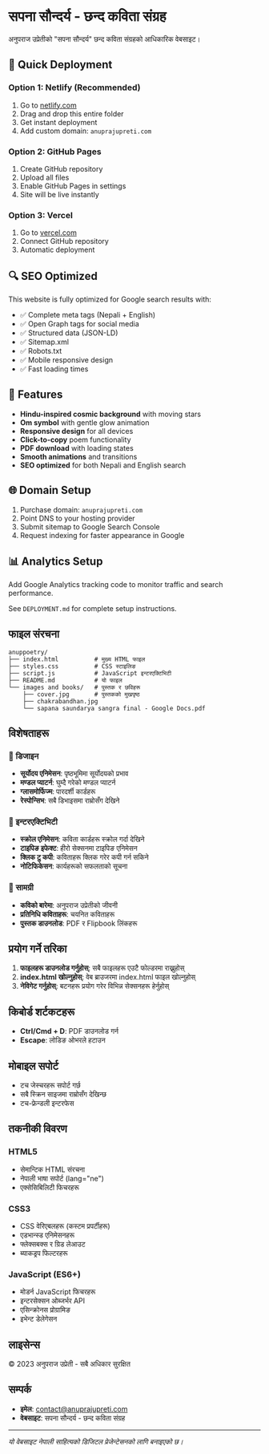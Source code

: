 # सपना सौन्दर्य - छन्द कविता संग्रह

अनुपराज उप्रेतीको "सपना सौन्दर्य" छन्द कविता संग्रहको आधिकारिक वेबसाइट।

## 🚀 Quick Deployment

### Option 1: Netlify (Recommended)
1. Go to [netlify.com](https://netlify.com)
2. Drag and drop this entire folder
3. Get instant deployment
4. Add custom domain: `anuprajupreti.com`

### Option 2: GitHub Pages
1. Create GitHub repository
2. Upload all files
3. Enable GitHub Pages in settings
4. Site will be live instantly

### Option 3: Vercel
1. Go to [vercel.com](https://vercel.com)
2. Connect GitHub repository
3. Automatic deployment

## 🔍 SEO Optimized

This website is fully optimized for Google search results with:
- ✅ Complete meta tags (Nepali + English)
- ✅ Open Graph tags for social media
- ✅ Structured data (JSON-LD)
- ✅ Sitemap.xml
- ✅ Robots.txt
- ✅ Mobile responsive design
- ✅ Fast loading times

## 📱 Features

- **Hindu-inspired cosmic background** with moving stars
- **Om symbol** with gentle glow animation
- **Responsive design** for all devices
- **Click-to-copy** poem functionality
- **PDF download** with loading states
- **Smooth animations** and transitions
- **SEO optimized** for both Nepali and English search

## 🌐 Domain Setup

1. Purchase domain: `anuprajupreti.com`
2. Point DNS to your hosting provider
3. Submit sitemap to Google Search Console
4. Request indexing for faster appearance in Google

## 📊 Analytics Setup

Add Google Analytics tracking code to monitor traffic and search performance.

See `DEPLOYMENT.md` for complete setup instructions.

## फाइल संरचना

```
anuppoetry/
├── index.html          # मुख्य HTML फाइल
├── styles.css          # CSS स्टाइलिङ
├── script.js           # JavaScript इन्टरएक्टिभिटी
├── README.md           # यो फाइल
└── images and books/   # पुस्तक र छविहरू
    ├── cover.jpg       # पुस्तकको मुखपृष्ठ
    ├── chakrabandhan.jpg
    └── sapana saundarya sangra final - Google Docs.pdf
```

## विशेषताहरू

### 🎨 डिजाइन
- **सूर्योदय एनिमेसन**: पृष्ठभूमिमा सूर्योदयको प्रभाव
- **मण्डल प्याटर्न**: घुम्दै गरेको मण्डल प्याटर्न
- **ग्लासमोर्फिज्म**: पारदर्शी कार्डहरू
- **रेस्पोन्सिभ**: सबै डिभाइसमा राम्रोसँग देखिने

### 📱 इन्टरएक्टिभिटी
- **स्क्रोल एनिमेसन**: कविता कार्डहरू स्क्रोल गर्दा देखिने
- **टाइपिङ इफेक्ट**: हीरो सेक्सनमा टाइपिङ एनिमेसन
- **क्लिक टु कपी**: कविताहरू क्लिक गरेर कपी गर्न सकिने
- **नोटिफिकेसन**: कार्यहरूको सफलताको सूचना

### 📖 सामग्री
- **कविको बारेमा**: अनुपराज उप्रेतीको जीवनी
- **प्रतिनिधि कविताहरू**: चयनित कविताहरू
- **पुस्तक डाउनलोड**: PDF र Flipbook लिंकहरू

## प्रयोग गर्ने तरिका

1. **फाइलहरू डाउनलोड गर्नुहोस्**: सबै फाइलहरू एउटै फोल्डरमा राख्नुहोस्
2. **index.html खोल्नुहोस्**: वेब ब्राउजरमा index.html फाइल खोल्नुहोस्
3. **नेविगेट गर्नुहोस्**: बटनहरू प्रयोग गरेर विभिन्न सेक्सनहरू हेर्नुहोस्

## किबोर्ड शर्टकटहरू

- **Ctrl/Cmd + D**: PDF डाउनलोड गर्न
- **Escape**: लोडिङ ओभरले हटाउन

## मोबाइल सपोर्ट

- टच जेस्चरहरू सपोर्ट गर्छ
- सबै स्क्रिन साइजमा राम्रोसँग देखिन्छ
- टच-फ्रेन्डली इन्टरफेस

## तकनीकी विवरण

### HTML5
- सेमान्टिक HTML संरचना
- नेपाली भाषा सपोर्ट (lang="ne")
- एक्सेसिबिलिटी फिचरहरू

### CSS3
- CSS वेरिएबलहरू (कस्टम प्रपर्टीहरू)
- एडभान्स्ड एनिमेसनहरू
- फ्लेक्सबक्स र ग्रिड लेआउट
- ब्याकड्रप फिल्टरहरू

### JavaScript (ES6+)
- मोडर्न JavaScript फिचरहरू
- इन्टरसेक्सन ओब्जर्भर API
- एसिन्क्रोनस प्रोग्रामिङ
- इभेन्ट डेलेगेसन

## लाइसेन्स

© 2023 अनुपराज उप्रेती - सबै अधिकार सुरक्षित

## सम्पर्क

- **इमेल**: contact@anuprajupreti.com
- **वेबसाइट**: सपना सौन्दर्य - छन्द कविता संग्रह

---

*यो वेबसाइट नेपाली साहित्यको डिजिटल प्रेजेन्टेसनको लागि बनाइएको छ।* 